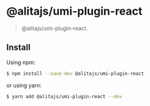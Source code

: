 # @alitajs/umi-plugin-react

> @alitajs/umi-plugin-react.

## Install

Using npm:

```bash
$ npm install --save-dev @alitajs/umi-plugin-react
```

or using yarn:

```bash
$ yarn add @alitajs/umi-plugin-react --dev
```
